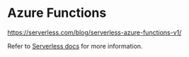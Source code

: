 # Azure Functions

<https://serverless.com/blog/serverless-azure-functions-v1/>

Refer to [Serverless docs](https://serverless.com/framework/docs/providers/azure/guide/intro/) for more information.
